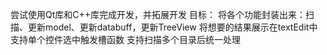 尝试使用Qt库和C++库完成开发，并拓展开发
目标：
将各个功能封装出来：扫描、更新model、更新databuff，更新TreeView
将想要的结果展示在textEdit中
支持单个控件选中触发槽函数
支持扫描多个目录后统一处理
